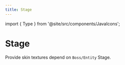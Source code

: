 ```yaml
---
title: Stage
---
```


import { Type } from '@site/src/components/JavaIcons';

# Stage <Type/>

Provide skin textures depend on `Boss/Entity` Stage.